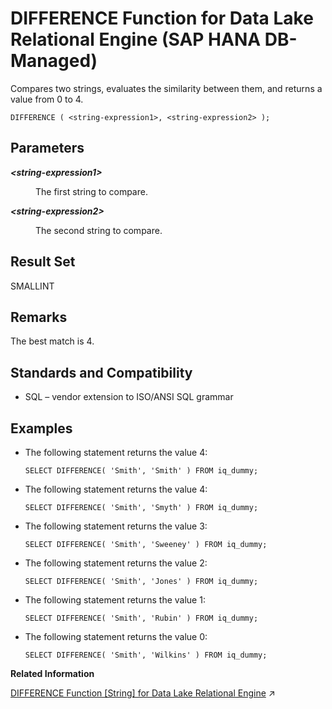 <!-- loio3b8bafe468ce4160b52b7b25a5de50a0 -->

# DIFFERENCE Function for Data Lake Relational Engine \(SAP HANA DB-Managed\)

Compares two strings, evaluates the similarity between them, and returns a value from 0 to 4.



```
DIFFERENCE ( <string-expression1>, <string-expression2> );
```



<a name="loio3b8bafe468ce4160b52b7b25a5de50a0__section_pgd_qzl_srb"/>

## Parameters


<dl>
<dt><b>

*<string-expression1\>*

</b></dt>
<dd>

The first string to compare.



</dd><dt><b>

*<string-expression2\>*

</b></dt>
<dd>

The second string to compare.



</dd>
</dl>



<a name="loio3b8bafe468ce4160b52b7b25a5de50a0__section_rzk_bm3_wrb"/>

## Result Set

SMALLINT



<a name="loio3b8bafe468ce4160b52b7b25a5de50a0__section_gkf_cm3_wrb"/>

## Remarks

The best match is 4.



<a name="loio3b8bafe468ce4160b52b7b25a5de50a0__section_lhz_rzl_srb"/>

## Standards and Compatibility

-   SQL – vendor extension to ISO/ANSI SQL grammar



<a name="loio3b8bafe468ce4160b52b7b25a5de50a0__section_snj_szl_srb"/>

## Examples

-   The following statement returns the value 4:

    ```
    SELECT DIFFERENCE( 'Smith', 'Smith' ) FROM iq_dummy;
    ```

-   The following statement returns the value 4:

    ```
    SELECT DIFFERENCE( 'Smith', 'Smyth' ) FROM iq_dummy;
    ```

-   The following statement returns the value 3:

    ```
    SELECT DIFFERENCE( 'Smith', 'Sweeney' ) FROM iq_dummy;
    ```

-   The following statement returns the value 2:

    ```
    SELECT DIFFERENCE( 'Smith', 'Jones' ) FROM iq_dummy;
    ```

-   The following statement returns the value 1:

    ```
    SELECT DIFFERENCE( 'Smith', 'Rubin' ) FROM iq_dummy;
    ```

-   The following statement returns the value 0:

    ```
    SELECT DIFFERENCE( 'Smith', 'Wilkins' ) FROM iq_dummy;
    ```


**Related Information**  


[DIFFERENCE Function \[String\] for Data Lake Relational Engine](https://help.sap.com/viewer/19b3964099384f178ad08f2d348232a9/2023_4_QRC/en-US/a54d8aac84f210158ef283ad984de764.html "Compares two strings, evaluates the similarity between them, and returns a value from 0 to 4.") :arrow_upper_right:

